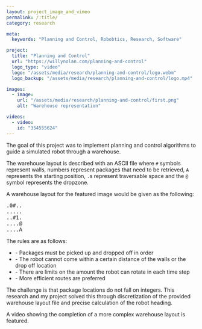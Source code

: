 ```yaml
---
layout: project_image_and_vimeo
permalink: /:title/
category: research

meta:
  keywords: "Planning and Control, Robobtics, Research, Software"

project:
  title: "Planning and Control"
  url: "https://willynolan.com/planning-and-control"
  logo_type: "video"
  logo: "/assets/media/research/planning-and-control/logo.webm"
  logo_backup: "/assets/media/research/planning-and-control/logo.mp4"

images:
  - image:
    url: "/assets/media/research/planning-and-control/first.png"
    alt: "Warehouse representation"

videos:
  - video:
    id: "354555624"
---
```

<p>

</p>

<p>
The goal of this project was to implement planning and control algorithms to guide a simulated robot through a warehouse.
</p>

<p>
The warehouse layout is described with an ASCII file where <code>#</code> symbols represent walls, numbers represent packages that 
need to be retrieved, <code>A</code> represents the starting position, <code>.</code>s represent traversable space and the <code>@</code> symbol represents 
the dropzone.
</p>

<p>
A warehouse layout for the featured image would be given as the following:
<pre class="codeblock">
.0#..
.....
..#1.
....@
....A
</pre>
</p>

<p>
The rules are as follows:
<ul>
    <li>- Packages must be picked up and dropped off in order</li>
    <li>- The robot cannot come within a certain distance of the walls or the drop off location</li>
    <li>- There are limits on the amount the robot can rotate in each time step</li>
    <li>- More efficient routes are preferred</li>
</ul>
</p>

<p>
The challenge is that package locations do not fall on integers.  This research and my project solved this through 
discretization of the provided warehouse layout file and precise calculation of the robot heading.
</p>

<p>
A video showing the completion of a more complex warehouse layout is featured.
</p>
